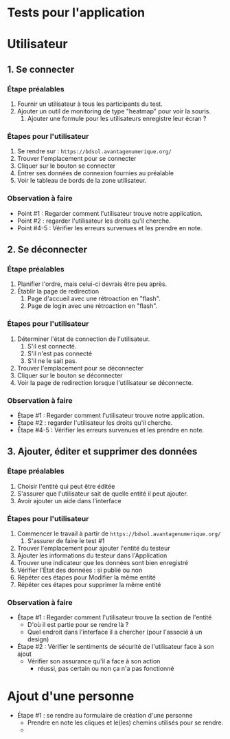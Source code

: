 # Tests pour l'application

# Utilisateur

## 1. Se connecter

### Étape préalables
1. Fournir un utilisateur à tous les participants du test.
2. Ajouter un outil de monitoring de type "heatmap" pour voir la souris.
   1. Ajouter une formule pour les utilisateurs enregistre leur écran ?

### Étapes pour l'utilisateur
1. Se rendre sur : `https://bdsol.avantagenumerique.org/`
2. Trouver l'emplacement pour se connecter
3. Cliquer sur le bouton se connecter
4. Entrer ses données de connexion fournies au préalable
5. Voir le tableau de bords de la zone utilisateur.

### Observation à faire
- Point #1 : Regarder comment l'utilisateur trouve notre application.
- Point #2 : regarder l'utilisateur les droits qu'il cherche.
- Point #4-5 : Vérifier les erreurs survenues et les prendre en note.


## 2. Se déconnecter

### Étape préalables
1. Planifier l'ordre, mais celui-ci devrais être peu après.
2. Établir la page de redirection
   1. Page d'accueil avec une rétroaction en "flash".
   2. Page de login avec une rétroaction en "flash".

### Étapes pour l'utilisateur
1. Déterminer l'état de connection de l'utilisateur.
   1. S'il est connecté.
   2. S'il n'est pas connecté
   3. S'il ne le sait pas.
2. Trouver l'emplacement pour se déconnecter
3. Cliquer sur le bouton se déconnecter
5. Voir la page de redirection lorsque l'utilisateur se déconnecte.

### Observation à faire
- Étape #1 : Regarder comment l'utilisateur trouve notre application.
- Étape #2 : regarder l'utilisateur les droits qu'il cherche.
- Étape #4-5 : Vérifier les erreurs survenues et les prendre en note.

## 3. Ajouter, éditer et supprimer des données

### Étape préalables
1. Choisir l'entité qui peut être éditée
2. S'assurer que l'utilisateur sait de quelle entité il peut ajouter.
3. Avoir ajouter un aide dans l'interface

### Étapes pour l'utilisateur
1. Commencer le travail à partir de `https://bdsol.avantagenumerique.org/`
   1. S'assurer de faire le test #1
2. Trouver l'emplacement pour ajouter l'entité du testeur
3. Ajouter les informations du testeur dans l'Application
4. Trouver une indicateur que les données sont bien enregistré
5. Vérifier l'État des données : si publié ou non
6. Répéter ces étapes pour Modifier la même entité
7. Répéter ces étapes pour supprimer la même entité

### Observation à faire
- Étape #1 : Regarder comment l'utilisateur trouve la section de l'entité
  - D'où il est partie pour se rendre là ?
  - Quel endroit dans l'interface il a chercher (pour l'associé à un design)
- Étape #2 : Vérifier le sentiments de sécurité de l'utilisateur face à son ajout
  - Vérifier son assurance qu'il a face à son action
    - réussi, pas certain ou non ça n'a pas fonctionné

# Ajout d'une personne

- Étape #1 : se rendre au formulaire de création d'une personne
  - Prendre en note les cliques et le(les) chemins utilisés pour se rendre.
  - 
